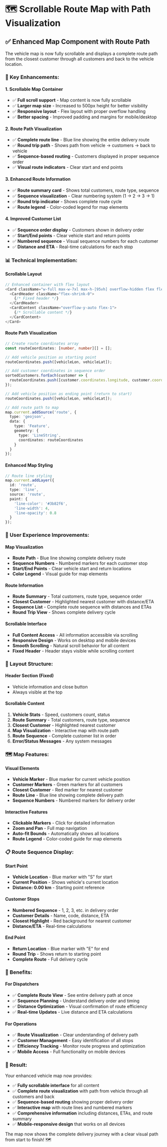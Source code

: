 # 🗺️ Scrollable Route Map with Path Visualization

## ✅ **Enhanced Map Component with Route Path**

The vehicle map is now fully scrollable and displays a complete route path from the closest customer through all customers and back to the vehicle location.

### **🚀 Key Enhancements:**

#### **1. Scrollable Map Container**
- ✅ **Full scroll support** - Map content is now fully scrollable
- ✅ **Larger map size** - Increased to 500px height for better visibility
- ✅ **Responsive layout** - Flex layout with proper overflow handling
- ✅ **Better spacing** - Improved padding and margins for mobile/desktop

#### **2. Route Path Visualization**
- ✅ **Complete route line** - Blue line showing the entire delivery route
- ✅ **Round trip path** - Shows path from vehicle → customers → back to vehicle
- ✅ **Sequence-based routing** - Customers displayed in proper sequence order
- ✅ **Visual route indicators** - Clear start and end points

#### **3. Enhanced Route Information**
- ✅ **Route summary card** - Shows total customers, route type, sequence
- ✅ **Sequence visualization** - Clear numbering system (1 → 2 → 3 → 1)
- ✅ **Round trip indicator** - Shows complete route cycle
- ✅ **Route legend** - Color-coded legend for map elements

#### **4. Improved Customer List**
- ✅ **Sequence order display** - Customers shown in delivery order
- ✅ **Start/End points** - Clear vehicle start and return points
- ✅ **Numbered sequence** - Visual sequence numbers for each customer
- ✅ **Distance and ETA** - Real-time calculations for each stop

### **📊 Technical Implementation:**

#### **Scrollable Layout**
```typescript
// Enhanced container with flex layout
<Card className="w-full max-w-7xl max-h-[95vh] overflow-hidden flex flex-col">
  <CardHeader className="flex-shrink-0">
    {/* Fixed header */}
  </CardHeader>
  <CardContent className="overflow-y-auto flex-1">
    {/* Scrollable content */}
  </CardContent>
</Card>
```

#### **Route Path Visualization**
```typescript
// Create route coordinates array
const routeCoordinates: [number, number][] = [];

// Add vehicle position as starting point
routeCoordinates.push([vehicleLon, vehicleLat]);

// Add customer coordinates in sequence order
sortedCustomers.forEach(customer => {
  routeCoordinates.push([customer.coordinates.longitude, customer.coordinates.latitude]);
});

// Add vehicle position as ending point (return to start)
routeCoordinates.push([vehicleLon, vehicleLat]);

// Add route path to map
map.current.addSource('route', {
  type: 'geojson',
  data: {
    type: 'Feature',
    geometry: {
      type: 'LineString',
      coordinates: routeCoordinates
    }
  }
});
```

#### **Enhanced Map Styling**
```typescript
// Route line styling
map.current.addLayer({
  id: 'route',
  type: 'line',
  source: 'route',
  paint: {
    'line-color': '#3b82f6',
    'line-width': 4,
    'line-opacity': 0.8
  }
});
```

### **🎯 User Experience Improvements:**

#### **Map Visualization**
- **Route Path** - Blue line showing complete delivery route
- **Sequence Numbers** - Numbered markers for each customer stop
- **Start/End Points** - Clear vehicle start and return locations
- **Color Legend** - Visual guide for map elements

#### **Route Information**
- **Route Summary** - Total customers, route type, sequence order
- **Closest Customer** - Highlighted nearest customer with distance/ETA
- **Sequence List** - Complete route sequence with distances and ETAs
- **Round Trip View** - Shows complete delivery cycle

#### **Scrollable Interface**
- **Full Content Access** - All information accessible via scrolling
- **Responsive Design** - Works on desktop and mobile devices
- **Smooth Scrolling** - Natural scroll behavior for all content
- **Fixed Header** - Header stays visible while scrolling content

### **📱 Layout Structure:**

#### **Header Section (Fixed)**
- Vehicle information and close button
- Always visible at the top

#### **Scrollable Content**
1. **Vehicle Stats** - Speed, customers count, status
2. **Route Summary** - Total customers, route type, sequence
3. **Closest Customer** - Highlighted nearest customer
4. **Map Visualization** - Interactive map with route path
5. **Route Sequence** - Complete customer list in order
6. **Error/Status Messages** - Any system messages

### **🗺️ Map Features:**

#### **Visual Elements**
- **Vehicle Marker** - Blue marker for current vehicle position
- **Customer Markers** - Green markers for all customers
- **Closest Customer** - Red marker for nearest customer
- **Route Line** - Blue line showing complete delivery path
- **Sequence Numbers** - Numbered markers for delivery order

#### **Interactive Features**
- **Clickable Markers** - Click for detailed information
- **Zoom and Pan** - Full map navigation
- **Auto-fit Bounds** - Automatically shows all locations
- **Route Legend** - Color-coded guide for map elements

### **📋 Route Sequence Display:**

#### **Start Point**
- **Vehicle Location** - Blue marker with "S" for start
- **Current Position** - Shows vehicle's current location
- **Distance: 0.00 km** - Starting point reference

#### **Customer Stops**
- **Numbered Sequence** - 1, 2, 3, etc. in delivery order
- **Customer Details** - Name, code, distance, ETA
- **Closest Highlight** - Red background for nearest customer
- **Distance/ETA** - Real-time calculations

#### **End Point**
- **Return Location** - Blue marker with "E" for end
- **Round Trip** - Shows return to starting point
- **Complete Route** - Full delivery cycle

### **🚀 Benefits:**

#### **For Dispatchers**
- ✅ **Complete Route View** - See entire delivery path at once
- ✅ **Sequence Planning** - Understand delivery order and timing
- ✅ **Distance Optimization** - Visual confirmation of route efficiency
- ✅ **Real-time Updates** - Live distance and ETA calculations

#### **For Operations**
- ✅ **Route Visualization** - Clear understanding of delivery path
- ✅ **Customer Management** - Easy identification of all stops
- ✅ **Efficiency Tracking** - Monitor route progress and optimization
- ✅ **Mobile Access** - Full functionality on mobile devices

### **🎉 Result:**

Your enhanced vehicle map now provides:
- ✅ **Fully scrollable interface** for all content
- ✅ **Complete route visualization** with path from vehicle through all customers and back
- ✅ **Sequence-based routing** showing proper delivery order
- ✅ **Interactive map** with route lines and numbered markers
- ✅ **Comprehensive information** including distances, ETAs, and route summary
- ✅ **Mobile-responsive design** that works on all devices

The map now shows the complete delivery journey with a clear visual path from start to finish! 🗺️
